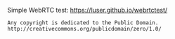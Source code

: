 Simple WebRTC test: https://luser.github.io/webrtctest/

    Any copyright is dedicated to the Public Domain.
    http://creativecommons.org/publicdomain/zero/1.0/
